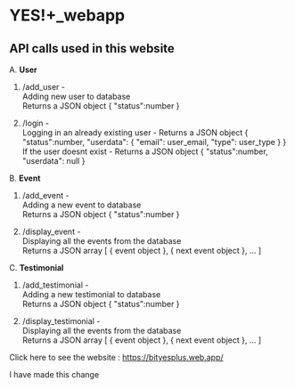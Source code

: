 # YES!+_webapp
API calls used in this website
---------------
A. **User**  
1. /add_user -  
Adding new user to database		  
Returns a JSON object { "status":number }

2. /login -   
Logging in an already existing user - Returns a JSON object { "status":number, "userdata": { "email": user_email, "type": user_type } }  
If the user doesnt exist	          - Returns a	JSON object { "status":number, "userdata": null }  


B. **Event**   
1. /add_event	-   
Adding a new event to database		  
Returns a JSON object { "status":number }  

2. /display_event -   
Displaying all the events from the database  
Returns a JSON array [ { event object }, { next event object }, ... ]  


C. **Testimonial**   
1. /add_testimonial -   
Adding a new testimonial to database	  
Returns a JSON object { "status":number }  

2. /display_testimonial -   
Displaying all the events from the database  
Returns a JSON array [ { event object }, { next event object }, ... ]  


Click here to see the website : https://bityesplus.web.app/


I have made this change 

